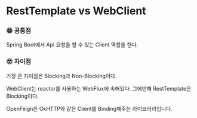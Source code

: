 # RestTemplate vs WebClient

### 😁 공통점

Spring Boot에서 Api 요청을 할 수 있는 Client 역할을 한다.

### 😵 차이점

가장 큰 차이점은 Blocking과 Non-Blocking이다.

WebClient는 reactor를 사용하는 WebFlux에 속해있다. 그에반해 RestTemplate은 Blocking이다.



OpenFeign은 OkHTTP와 같은 Client를 Binding해주는 라이브러리입니다.

